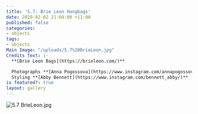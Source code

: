 ```yaml
---
title: '5.7: Brie Leon Hangbags'
date: 2020-02-02 21:04:00 +11:00
published: false
categories:
- objects
tags:
- objects
Main Image: "/uploads/5.7%20BrieLeon.jpg"
Credits Text: |-
  **[Brie Leon Bags](https://brieleon.com/)**

  Photographs **[Anna Pogossova](https://www.instagram.com/annapogossova/)** at **[B&A](https://www.instagram.com/barepsau/)**
  Styling **[Abby Bennett](https://www.instagram.com/bennett_abby/)**
is featured?: true
layout: gallery
---
```


![5.7 BrieLeon.jpg](/uploads/5.7%20BrieLeon.jpg)